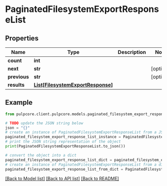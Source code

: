 # PaginatedFilesystemExportResponseList


## Properties

Name | Type | Description | Notes
------------ | ------------- | ------------- | -------------
**count** | **int** |  | 
**next** | **str** |  | [optional] 
**previous** | **str** |  | [optional] 
**results** | [**List[FilesystemExportResponse]**](FilesystemExportResponse.md) |  | 

## Example

```python
from pulpcore.client.pulpcore.models.paginated_filesystem_export_response_list import PaginatedFilesystemExportResponseList

# TODO update the JSON string below
json = "{}"
# create an instance of PaginatedFilesystemExportResponseList from a JSON string
paginated_filesystem_export_response_list_instance = PaginatedFilesystemExportResponseList.from_json(json)
# print the JSON string representation of the object
print(PaginatedFilesystemExportResponseList.to_json())

# convert the object into a dict
paginated_filesystem_export_response_list_dict = paginated_filesystem_export_response_list_instance.to_dict()
# create an instance of PaginatedFilesystemExportResponseList from a dict
paginated_filesystem_export_response_list_from_dict = PaginatedFilesystemExportResponseList.from_dict(paginated_filesystem_export_response_list_dict)
```
[[Back to Model list]](../README.md#documentation-for-models) [[Back to API list]](../README.md#documentation-for-api-endpoints) [[Back to README]](../README.md)


